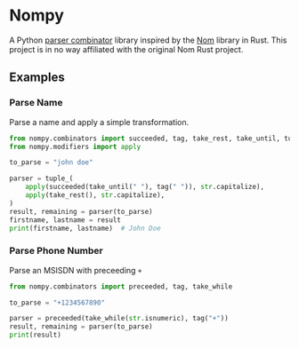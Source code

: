 # Nompy

A Python [parser combinator](https://en.wikipedia.org/wiki/Parser_combinator) library inspired by the [Nom](https://github.com/rust-bakery/nom) library in Rust. This project is in no way affiliated with the original Nom Rust project.

## Examples

### Parse Name

Parse a name and apply a simple transformation.

```python
from nompy.combinators import succeeded, tag, take_rest, take_until, tuple_
from nompy.modifiers import apply

to_parse = "john doe"

parser = tuple_(
    apply(succeeded(take_until(" "), tag(" ")), str.capitalize),
    apply(take_rest(), str.capitalize),
)
result, remaining = parser(to_parse)
firstname, lastname = result
print(firstname, lastname)  # John Doe
```


### Parse Phone Number

Parse an MSISDN with preceeding `+`

```python
from nompy.combinators import preceeded, tag, take_while

to_parse = "+1234567890"

parser = preceeded(take_while(str.isnumeric), tag("+"))
result, remaining = parser(to_parse)
print(result)
```